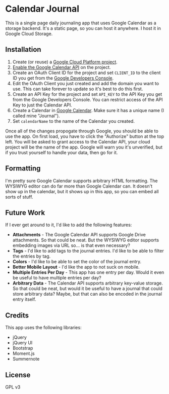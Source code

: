 # Calendar Journal

This is a single page daily journaling app that uses Google Calendar as a storage backend. It's a static page, so you can host it anywhere. I host it in Google Cloud Storage.

## Installation

1. Create (or reuse) a [Google Cloud Platform project](https://developers.google.com/workspace/guides/create-project).
1. [Enable the Google Calendar API](https://console.cloud.google.com/apis/library/calendar-json.googleapis.com) on the project.
1. Create an OAuth Client ID for the project and set `CLIENT_ID` to the client ID you get from the [Google Developers Console](https://console.cloud.google.com/apis/credentials).
1. Edit the OAuth Client you just created and add the domain you want to use. This can take forever to update so it's best to do this first.
1. Create an API Key for the project and set `API_KEY` to the API Key you get from the Google Developers Console. You can restrict access of the API Key to just the Calendar API.
1. Create a Calendar in [Google Calendar](https://calendar.google.com). Make sure it has a unique name (I called mine "Journal").
1. Set `calendarName` to the name of the Calendar you created.

Once all of the changes propogate through Google, you should be able to use the app. On first load, you have to click the "Authorize" button at the top left. You will be asked to grant access to the Calendar API, your cloud project will be the name of the app. Google will warn you it's unverified, but if you trust yourself to handle your data, then go for it.

## Formatting

I'm pretty sure Google Calendar supports arbitrary HTML formatting. The WYSIWYG editor can do far more than Google Calendar can. It doesn't show up in the calendar, but it shows up in this app, so you can embed all sorts of stuff.

## Future Work

If I ever get around to it, I'd like to add the following features:

* **Attachments** - The Google Calendar API supports Google Drive attachments. So that could be neat. But the WYSIWYG editor supports embedding images via URL so... is that even necessary?
* **Tags** - I'd like to add tags to the journal entries. I'd like to be able to filter the entries by tag.
* **Colors** - I'd like to be able to set the color of the journal entry.
* **Better Mobile Layout** - I'd like the app to not suck on mobile.
* **Multiple Entries Per Day** - This app has one entry per day. Would it even be useful to have multiple entries per day?
* **Arbitrary Data** - The Calendar API supports arbitrary key-value storage. So that could be neat, but would it be useful to have a journal that could store arbitrary data? Maybe, but that can also be encoded in the journal entry itself.

## Credits

This app uses the following libraries:
 * jQuery
 * jQuery UI
 * Bootstrap
 * Moment.js
 * Summernote

## License
GPL v3